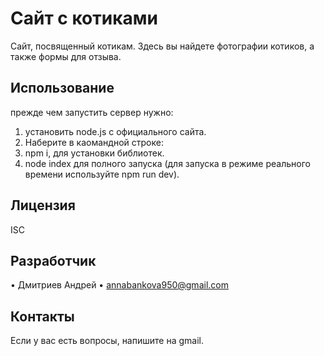 # Сайт с котиками

Сайт, посвященный котикам. Здесь вы найдете фотографии котиков, а также формы для отзыва.

## Использование

прежде чем запустить сервер нужно:
1) установить node.js с официального сайта. 
2) Наберите в каомандной строке:
3) npm i, для установки библиотек.
4) node index для полного запуска (для запуска в режиме реального времени используйте npm run dev).

## Лицензия

ISC

## Разработчик

•   Дмитриев Андрей
•   annabankova950@gmail.com

## Контакты

Если у вас есть вопросы, напишите на gmail.

